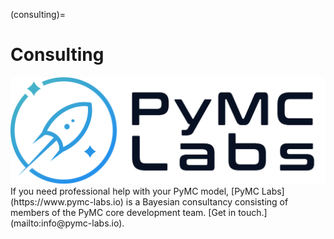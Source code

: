 (consulting)=
# Consulting

<img src="https://github.com/pymc-labs/brand/blob/main/logos/4-pymc-labs-transp-black.png?raw=true"/>
If you need professional help with your PyMC model, [PyMC Labs](https://www.pymc-labs.io) is a Bayesian consultancy consisting of members of the PyMC core development team. [Get in touch.](mailto:info@pymc-labs.io).
